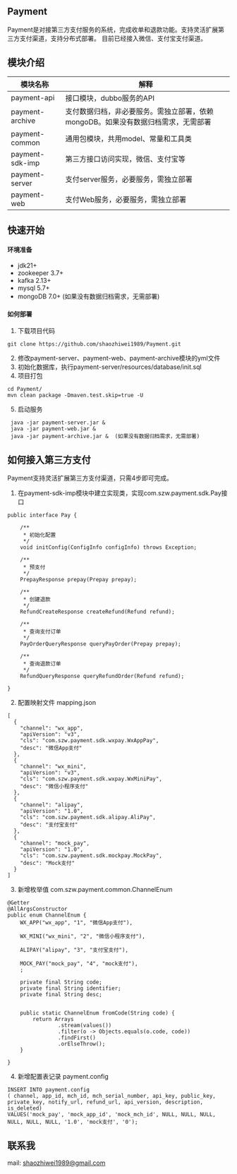 ## Payment 
Payment是对接第三方支付服务的系统，完成收单和退款功能。支持灵活扩展第三方支付渠道，支持分布式部署。
目前已经接入微信、支付宝支付渠道。
## 模块介绍
| 模块名称  | 解释 |
| ------------- | ------------- |
| payment-api  | 接口模块，dubbo服务的API  |
| payment-archive  | 支付数据归档，非必要服务。需独立部署，依赖mongoDB。如果没有数据归档需求，无需部署  |
| payment-common  | 通用包模块，共用model、常量和工具类  |
| payment-sdk-imp  | 第三方接口访问实现，微信、支付宝等  |
| payment-server | 支付server服务，必要服务，需独立部署  |
| payment-web | 支付Web服务，必要服务，需独立部署  |

## 快速开始
#### 环境准备
- jdk21+
- zookeeper 3.7+
- kafka 2.13+
- mysql 5.7+
- mongoDB 7.0+ (如果没有数据归档需求，无需部署)
#### 如何部署
1. 下载项目代码
```
git clone https://github.com/shaozhiwei1989/Payment.git
```
2. 修改payment-server、payment-web、payment-archive模块的yml文件
3. 初始化数据库，执行payment-server/resources/database/init.sql
4. 项目打包
```
cd Payment/
mvn clean package -Dmaven.test.skip=true -U
```
5. 启动服务
```
 java -jar payment-server.jar &
 java -jar payment-web.jar &
 java -jar payment-archive.jar &  (如果没有数据归档需求，无需部署)
```
## 如何接入第三方支付
Payment支持灵活扩展第三方支付渠道，只需4步即可完成。
1. 在payment-sdk-imp模块中建立实现类，实现com.szw.payment.sdk.Pay接口
```
public interface Pay {

	/**
	 * 初始化配置
	 */
	void initConfig(ConfigInfo configInfo) throws Exception;

	/**
	 * 预支付
	 */
	PrepayResponse prepay(Prepay prepay);

	/**
	 * 创建退款
	 */
	RefundCreateResponse createRefund(Refund refund);

	/**
	 * 查询支付订单
	 */
	PayOrderQueryResponse queryPayOrder(Prepay prepay);

	/**
	 * 查询退款订单
	 */
	RefundQueryResponse queryRefundOrder(Refund refund);

}
```
2. 配置映射文件 mapping.json
```
[
  {
    "channel": "wx_app",
    "apiVersion": "v3",
    "cls": "com.szw.payment.sdk.wxpay.WxAppPay",
    "desc": "微信App支付"
  },
  {
    "channel": "wx_mini",
    "apiVersion": "v3",
    "cls": "com.szw.payment.sdk.wxpay.WxMiniPay",
    "desc": "微信小程序支付"
  },
  {
    "channel": "alipay",
    "apiVersion": "1.0",
    "cls": "com.szw.payment.sdk.alipay.AliPay",
    "desc": "支付宝支付"
  },
  {
    "channel": "mock_pay",
    "apiVersion": "1.0",
    "cls": "com.szw.payment.sdk.mockpay.MockPay",
    "desc": "Mock支付"
  }
]
```
3. 新增枚举值 com.szw.payment.common.ChannelEnum
```
@Getter
@AllArgsConstructor
public enum ChannelEnum {
	WX_APP("wx_app", "1", "微信App支付"),

	WX_MINI("wx_mini", "2", "微信小程序支付"),

	ALIPAY("alipay", "3", "支付宝支付"),

	MOCK_PAY("mock_pay", "4", "mock支付"),
	;

	private final String code;
	private final String identifier;
	private final String desc;


	public static ChannelEnum fromCode(String code) {
		return Arrays
				.stream(values())
				.filter(o -> Objects.equals(o.code, code))
				.findFirst()
				.orElseThrow();
	}

}
```
4. 新增配置表记录 payment.config
```
INSERT INTO payment.config
( channel, app_id, mch_id, mch_serial_number, api_key, public_key, private_key, notify_url, refund_url, api_version, description, is_deleted)
VALUES('mock_pay', 'mock_app_id', 'mock_mch_id', NULL, NULL, NULL, NULL, NULL, NULL, '1.0', 'mock支付', '0');
```
## 联系我
mail: shaozhiwei1989@gmail.com
   


